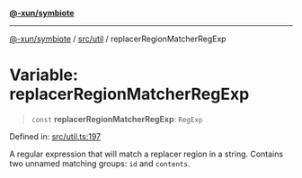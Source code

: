 [**@-xun/symbiote**](../../../README.md)

***

[@-xun/symbiote](../../../README.md) / [src/util](../README.md) / replacerRegionMatcherRegExp

# Variable: replacerRegionMatcherRegExp

> `const` **replacerRegionMatcherRegExp**: `RegExp`

Defined in: [src/util.ts:197](https://github.com/Xunnamius/symbiote/blob/2816aa5c7580c21865c6837f71b54d0f60e224da/src/util.ts#L197)

A regular expression that will match a replacer region in a string. Contains
two unnamed matching groups: `id` and `contents`.
